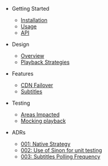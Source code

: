 - Getting Started
  
  - [Installation](getting-started/installation.md "Installation | Bigscreen Player")
  - [Usage](getting-started/usage.md)
  - <a href="/api/index.html" target=”_blank”>API</a>

- Design
  
  - [Overview](design/overview.md)
  - [Playback Strategies](design/playback-strategies.md)

- Features
  
  - [CDN Failover](features/cdn-failover.md)
  - [Subtitles](features/subtitles.md)

- Testing
  
  - [Areas Impacted](testing/areas-impacted.md)
  - [Mocking playback](testing/areas-impacted.md)

- ADRs
  
  - [001: Native Strategy](adr/001-native-strategy.md)
  - [002: Use of Sinon for unit testing](adr/002-sinon.md)
  - [003: Subtitles Polling Frequency](adr/003-subtitles-polling-frequency.md)